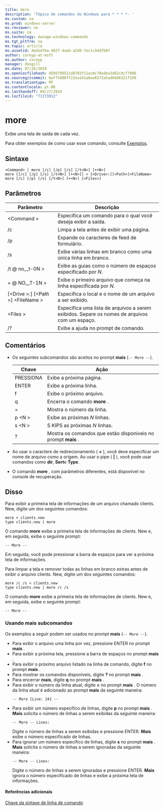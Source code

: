 ```yaml
---
title: more
description: 'Tópico de comandos do Windows para * * * *- '
ms.custom: na
ms.prod: windows-server
ms.reviewer: na
ms.suite: na
ms.technology: manage-windows-commands
ms.tgt_pltfrm: na
ms.topic: article
ms.assetid: ded14f6a-d82f-4aeb-a2d8-7ec1c94dfb8f
author: coreyp-at-msft
ms.author: coreyp
manager: dongill
ms.date: 07/26/2019
ms.openlocfilehash: d505f99511d8702f11ac0c70edba3d62c8cf7996
ms.sourcegitcommit: 6aff3d88ff22ea141a6ea6572a5ad8dd6321f199
ms.translationtype: MT
ms.contentlocale: pt-BR
ms.lasthandoff: 09/27/2019
ms.locfileid: "71373912"
---
```

# <a name="more"></a>more



Exibe uma tela de saída de cada vez.

Para obter exemplos de como usar esse comando, consulte [Exemplos](#BKMK_examples).

## <a name="syntax"></a>Sintaxe

```
<Command> | more [/c] [/p] [/s] [/t<N>] [+<N>]
more [[/c] [/p] [/s] [/t<N>] [+<N>]] < [<Drive>:][<Path>]<FileName>
more [/c] [/p] [/s] [/t<N>] [+<N>] [<Files>]
```

## <a name="parameters"></a>Parâmetros

|           Parâmetro            |                               Descrição                               |
|--------------------------------|-------------------------------------------------------------------------|
|           \<Command >           |      Especifica um comando para o qual você deseja exibir a saída.      |
|               /c               |               Limpa a tela antes de exibir uma página.               |
|               /p               |                      Expande os caracteres de feed de formulário.                      |
|               /s               |          Exibe várias linhas em branco como uma única linha em branco.          |
|             /t @ no__t-0N >             |         Exibe as guias como o número de espaços especificado por *N*.         |
|             + @ NO__T-1N >              |     Exibe o primeiro arquivo que começa na linha especificada por *N*.     |
| [\<Drive >:] [\<Path >] \<FileName > |          Especifica o local e o nome de um arquivo a ser exibido.          |
|            \<Files >            | Especifica uma lista de arquivos a serem exibidos. Separe os nomes de arquivos com um espaço. |
|               /?               |                  Exibe a ajuda no prompt de comando.                   |

## <a name="remarks"></a>Comentários

-   Os seguintes subcomandos são aceitos no prompt **mais** (`-- More --`). 

    | Chave | Ação |
    | --- | ------ |
    | PRESSIONA | Exibe a próxima página. |
    | ENTER | Exibe a próxima linha. |
    | f | Exibe o próximo arquivo. |
    | q | Encerra o comando **more** . |
    | = | Mostra o número da linha. |
    | p \<N > | Exibe as próximas *N* linhas. |
    | s \<N > |S KIPS as próximas *N* linhas. |
    | ? | Mostra os comandos que estão disponíveis no prompt **mais** .| 
    
-   Ao usar o caractere de redirecionamento ( **<** ), você deve especificar um nome de arquivo como a origem. Ao usar o pipe ( **\|** ), você pode usar comandos como **dir**, **Sort**e **Type**.
-   O comando **more** , com parâmetros diferentes, está disponível no console de recuperação.

## <a name="BKMK_examples"></a>Disso

Para exibir a primeira tela de informações de um arquivo chamado clients. New, digite um dos seguintes comandos:
```
more < clients.new
type clients.new | more
```
O comando **more** exibe a primeira tela de informações de clients. New e, em seguida, exibe o seguinte prompt:
```
-- More --
```
Em seguida, você pode pressionar a barra de espaços para ver a próxima tela de informações.

Para limpar a tela e remover todas as linhas em branco extras antes de exibir o arquivo clients. New, digite um dos seguintes comandos:
```
more /c /s < clients.new
type clients.new | more /c /s
```
O comando **more** exibe a primeira tela de informações de clients. New e, em seguida, exibe o seguinte prompt:
```
-- More --
```

### <a name="using-more-subcommands"></a>Usando mais subcomandos

Os exemplos a seguir podem ser usados no prompt **mais** (`-- More --`).
- Para exibir o arquivo uma linha por vez, pressione ENTER no prompt **mais** .
- Para exibir a próxima tela, pressione a barra de espaços no prompt **mais** .
- Para exibir o próximo arquivo listado na linha de comando, digite **f** no prompt **mais** .
- Para mostrar os comandos disponíveis, digite **?** no prompt **mais** .
- Para encerrar **mais**, digite **q** no prompt **mais** .
- Para exibir o número da linha atual, digite **=** no prompt **mais** . O número da linha atual é adicionado ao prompt **mais** da seguinte maneira:  
  ```
  -- More [Line: 24] --
  ```  
- Para exibir um número específico de linhas, digite **p** no prompt **mais** . **Mais** solicita o número de linhas a serem exibidas da seguinte maneira:  
  ```
  -- More -- Lines:
  ```  
  Digite o número de linhas a serem exibidas e pressione ENTER. **Mais** exibe o número especificado de linhas.
- Para ignorar um número específico de linhas, digite **s** no prompt **mais** . **Mais** solicita o número de linhas a serem ignoradas da seguinte maneira:  
  ```
  -- More -- Lines:
  ```  
  Digite o número de linhas a serem ignoradas e pressione ENTER. **Mais** ignora o número especificado de linhas e exibe a próxima tela de informações.

#### <a name="additional-references"></a>Referências adicionais

[Chave da sintaxe de linha de comando](command-line-syntax-key.md)
